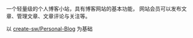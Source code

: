 一个轻量级的个人博客小站，具有博客网站的基本功能，
网站会员可以发布文章、管理文章、文章评论与关注等。

以 [create-sw/Personal-Blog](https://github.com/create-sw/Personal-Blog) 为基础
